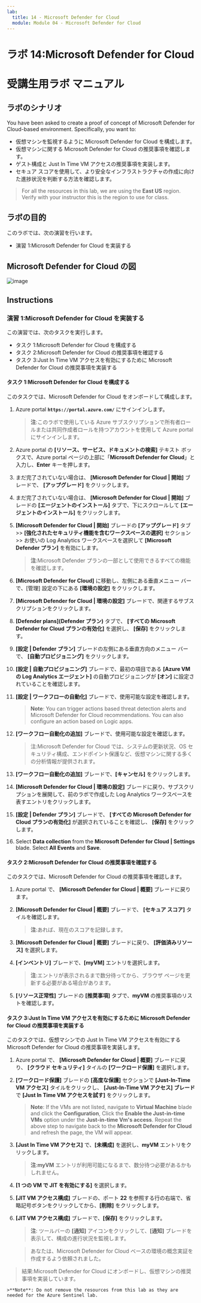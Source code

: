 ```yaml
---
lab:
  title: 14 - Microsoft Defender for Cloud
  module: Module 04 - Microsoft Defender for Cloud
---
```


# <a name="lab-14-microsoft-defender-for-cloud"></a>ラボ 14:Microsoft Defender for Cloud
# <a name="student-lab-manual"></a>受講生用ラボ マニュアル

## <a name="lab-scenario"></a>ラボのシナリオ

You have been asked to create a proof of concept of Microsoft Defender for Cloud-based environment. Specifically, you want to:

- 仮想マシンを監視するように Microsoft Defender for Cloud を構成します。
- 仮想マシンに関する Microsoft Defender for Cloud の推奨事項を確認します。
- ゲスト構成と Just In Time VM アクセスの推奨事項を実装します。 
- セキュア スコアを使用して、より安全なインフラストラクチャの作成に向けた進捗状況を判断する方法を確認します。

> For all the resources in this lab, we are using the <bpt id="p1">**</bpt>East US<ept id="p1">**</ept> region. Verify with your instructor this is the region to use for class. 

## <a name="lab-objectives"></a>ラボの目的

このラボでは、次の演習を行います。

- 演習 1:Microsoft Defender for Cloud を実装する

## <a name="microsoft-defender-for-cloud-diagram"></a>Microsoft Defender for Cloud の図

![image](https://user-images.githubusercontent.com/91347931/157537800-94a64b6e-026c-41b2-970e-f8554ce1e0ab.png)

## <a name="instructions"></a>Instructions

### <a name="exercise-1-implement-microsoft-defender-for-cloud"></a>演習 1:Microsoft Defender for Cloud を実装する

この演習では、次のタスクを実行します。

- タスク 1:Microsoft Defender for Cloud を構成する
- タスク 2:Microsoft Defender for Cloud の推奨事項を確認する
- タスク 3:Just In Time VM アクセスを有効にするために Microsoft Defender for Cloud の推奨事項を実装する

#### <a name="task-1-configure-microsoft-defender-for-cloud"></a>タスク 1:Microsoft Defender for Cloud を構成する

このタスクでは、Microsoft Defender for Cloud をオンボードして構成します。

1. Azure portal **`https://portal.azure.com/`** にサインインします。

    >**注**:このラボで使用している Azure サブスクリプションで所有者ロールまたは共同作成者ロールを持つアカウントを使用して Azure portal にサインインします。

2. Azure portal の **[リソース、サービス、ドキュメントの検索]** テキスト ボックスで、Azure portal ページの上部に「**Microsoft Defender for Cloud**」と入力し、**Enter** キーを押します。

3. まだ完了されていない場合は、 **[Microsoft Defender for Cloud | 開始]** ブレードで、 **[アップグレード]** をクリックします。
     
4. まだ完了されていない場合は、 **[Microsoft Defender for Cloud | 開始]** ブレードの **[エージェントのインストール]** タブで、下にスクロールして **[エージェントのインストール]** をクリックします。

5. **[Microsoft Defender for Cloud | 開始]** ブレードの **[アップグレード]** タブ >> **[強化されたセキュリティ機能を含むワークスペースの選択]** セクション >> お使いの Log Analytics ワークスペースを選択して **[Microsoft Defender プラン]** を有効にします。 

    >**注**:Microsoft Defender プランの一部として使用できるすべての機能を確認します。 

6. **[Microsoft Defender for Cloud]** に移動し、左側にある垂直メニュー バーで、[管理] 設定の下にある **[環境の設定]** をクリックします。

7. **[Microsoft Defender for Cloud | 環境の設定]** ブレードで、関連するサブスクリプションをクリックします。 

8. **[Defender plans]\(Defender プラン\)** タブで、 **[すべての Microsoft Defender for Cloud プランの有効化]** を選択し、 **[保存]** をクリックします。

9. **[設定 | Defender プラン]** ブレードの左側にある垂直方向のメニュー バーで、 **[自動プロビジョニング]** をクリックします。 

10. **[設定 | 自動プロビジョニング]** ブレードで、最初の項目である **[Azure VM の Log Analytics エージェント]** の自動プロビジョニングが **[オン]** に設定されていることを確認します。

11. **[設定 | ワークフローの自動化]** ブレードで、使用可能な設定を確認します。 

    ><bpt id="p1">**</bpt>Note<ept id="p1">**</ept>: You can trigger actions based threat detection alerts and Microsoft Defender for Cloud recommendations. You can also configure an action based on Logic apps. 
    
12. **[ワークフロー自動化の追加]** ブレードで、使用可能な設定を確認します。

    >注:Microsoft Defender for Cloud では、システムの更新状況、OS セキュリティ構成、エンドポイント保護など、仮想マシンに関する多くの分析情報が提供されます。

13. **[ワークフロー自動化の追加]** ブレードで、**[キャンセル]** をクリックします。

14. **[Microsoft Defender for Cloud | 環境の設定]** ブレードに戻り、サブスクリプションを展開して、前のラボで作成した Log Analytics ワークスペースを表すエントリをクリックします。

15. **[設定 | Defender プラン]** ブレードで、 **[すべての Microsoft Defender for Cloud プランの有効化]** が選択されていることを確認し、 **[保存]** をクリックします。

16. Select <bpt id="p1">**</bpt>Data collection<ept id="p1">**</ept> from the <bpt id="p2">**</bpt>Microsoft Defender for Cloud | Settings<ept id="p2">**</ept> blade. Select <bpt id="p1">**</bpt>All Events<ept id="p1">**</ept> and <bpt id="p2">**</bpt>Save<ept id="p2">**</ept>.


#### <a name="task-2-review-the-microsoft-defender-for-cloud-recommendation"></a>タスク 2:Microsoft Defender for Cloud の推奨事項を確認する

このタスクでは、Microsoft Defender for Cloud の推奨事項を確認します。 

1. Azure portal で、 **[Microsoft Defender for Cloud | 概要]** ブレードに戻ります。 

2. **[Microsoft Defender for Cloud | 概要]** ブレードで、 **[セキュア スコア]** タイルを確認します。

    >**注**:あれば、現在のスコアを記録します。

3. **[Microsoft Defender for Cloud | 概要]** ブレードに戻り、 **[評価済みリソース]** を選択します。

4. **[インベントリ]** ブレードで、**[myVM]** エントリを選択します。

    >**注**:エントリが表示されるまで数分待ってから、ブラウザ ページを更新する必要がある場合があります。
    
5. **[リソース正常性]** ブレードの **[推奨事項]** タブで、**myVM** の推奨事項のリストを確認します。


#### <a name="task-3-implement-the-microsoft-defender-for-cloud-recommendation-to-enable-just-in-time-vm-access"></a>タスク 3:Just In Time VM アクセスを有効にするために Microsoft Defender for Cloud の推奨事項を実装する

このタスクでは、仮想マシンでの Just In Time VM アクセスを有効にする Microsoft Defender for Cloud の推奨事項を実装します。 

1. Azure portal で、 **[Microsoft Defender for Cloud | 概要]** ブレードに戻り、 **[クラウド セキュリティ]** タイルの **[ワークロード保護]** を選択します。

2. **[ワークロード保護]** ブレードの **[高度な保護]** セクションで **[Just-In-Time VM アクセス]** タイルをクリックし、 **[Just-In-Time VM アクセス] ブレード**で **[Just In Time VM アクセスを試す]** をクリックします。

    ><bpt id="p1">**</bpt>Note<ept id="p1">**</ept>: If the VMs are not listed, navigate to <bpt id="p2">**</bpt>Virtual Machine<ept id="p2">**</ept> blade and click the <bpt id="p3">**</bpt>Configuration<ept id="p3">**</ept>, Click the <bpt id="p4">**</bpt>Enable the Just-in-time VMs<ept id="p4">**</ept> option under the <bpt id="p5">**</bpt>Just-in-time Vm's access<ept id="p5">**</ept>. Repeat the above step to navigate back to the <bpt id="p1">**</bpt>Microsoft Defender for Cloud<ept id="p1">**</ept> and refresh the page, the VM will appear.

3. **[Just In Time VM アクセス]** で、**[未構成]** を選択し、**myVM** エントリをクリックします。

    >**注**:**myVM** エントリが利用可能になるまで、数分待つ必要があるかもしれません。

4. **[1 つの VM で JIT を有効にする]** を選択します。

5. **[JIT VM アクセス構成]** ブレードの、ポート **22** を参照する行の右端で、省略記号ボタンをクリックしてから、**[削除]** をクリックします。

6. **[JIT VM アクセス構成]** ブレードで、**[保存]** をクリックします。

    >**注**: ツールバーの **[通知]** アイコンをクリックして、**[通知]** ブレードを表示して、構成の進行状況を監視します。 

    >あなたは、Microsoft Defender for Cloud ベースの環境の概念実証を作成するよう依頼されました。 

> 結果:Microsoft Defender for Cloud にオンボードし、仮想マシンの推奨事項を実装しています。 

    >**Note**: Do not remove the resources from this lab as they are needed for the Azure Sentinel lab.
